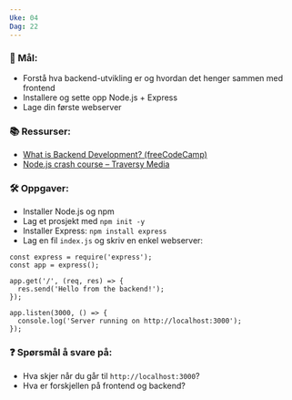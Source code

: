 ```yaml
---
Uke: 04
Dag: 22
---
```

### 🎯 Mål:

- Forstå hva backend-utvikling er og hvordan det henger sammen med frontend
- Installere og sette opp Node.js + Express    
- Lage din første webserver    

### 📚 Ressurser:

- [What is Backend Development? (freeCodeCamp)](https://www.youtube.com/watch?v=ENrzD9HAZK4)
- [Node.js crash course – Traversy Media](https://www.youtube.com/watch?v=fBNz5xF-Kx4)

### 🛠 Oppgaver:

- Installer Node.js og npm
- Lag et prosjekt med `npm init -y`
- Installer Express: `npm install express`
- Lag en fil `index.js` og skriv en enkel webserver:

```
const express = require('express');
const app = express();

app.get('/', (req, res) => {
  res.send('Hello from the backend!');
});

app.listen(3000, () => {
  console.log('Server running on http://localhost:3000');
});
```

### ❓ Spørsmål å svare på:

- Hva skjer når du går til `http://localhost:3000`?
- Hva er forskjellen på frontend og backend?